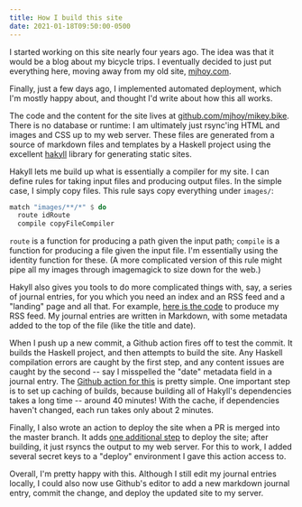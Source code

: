 ```yaml
---
title: How I build this site
date: 2021-01-18T09:50:00-0500
---
```


I started working on this site nearly four years ago. The idea was that it
would be a blog about my bicycle trips. I eventually decided to just put
everything here, moving away from my old site,
[mjhoy.com](https://mjhoy.com).

Finally, just a few days ago, I implemented automated deployment, which I'm
mostly happy about, and thought I'd write about how this all works.

The code and the content for the site lives at
[github.com/mjhoy/mikey.bike][repo]. There is no database or runtime: I am
ultimately just rsync'ing HTML and images and CSS up to my web
server. These files are generated from a source of markdown files and
templates by a Haskell project using the excellent [hakyll][hakyll] library
for generating static sites.

Hakyll lets me build up what is essentially a compiler for my site. I can
define rules for taking input files and producing output files. In the simple
case, I simply copy files. This rule says copy everything under `images/`:

```haskell
match "images/**/*" $ do
  route idRoute
  compile copyFileCompiler
```

`route` is a function for producing a path given the input path; `compile` is
a function for producing a file given the input file. I'm essentially using
the identity function for these. (A more complicated version of this rule
might pipe all my images through imagemagick to size down for the web.)

Hakyll also gives you tools to do more complicated things with, say, a series
of journal entries, for you which you need an index and an RSS feed and a
"landing" page and all that. For example, [here is the code][rss] to produce
my RSS feed. My journal entries are written in Markdown, with some metadata
added to the top of the file (like the title and date).

When I push up a new commit, a Github action fires off to test the commit. It
builds the Haskell project, and then attempts to build the site. Any Haskell
compilation errors are caught by the first step, and any content issues are
caught by the second -- say I misspelled the "date" metadata field in a
journal entry. The [Github action for this][test-action] is pretty simple.
One important step is to set up caching of builds, because building all of
Hakyll's dependencies takes a long time -- around 40 minutes! With the cache,
if dependencies haven't changed, each run takes only about 2 minutes.

Finally, I also wrote an action to deploy the site when a PR is merged into
the master branch. It adds [one additional step][rsync-step] to deploy the
site; after building, it just rsyncs the output to my web server. For this to
work, I added several secret keys to a "deploy" environment I gave this
action access to.

Overall, I'm pretty happy with this. Although I still edit my journal entries
locally, I could also now use Github's editor to add a new markdown journal
entry, commit the change, and deploy the updated site to my server.

[repo]: https://github.com/mjhoy/mikey.bike
[hakyll]: https://jaspervdj.be/hakyll/
[rss]: https://github.com/mjhoy/mikey.bike/blob/master/src/Rules/Journal.hs#L40-L46
[test-action]: https://github.com/mjhoy/mikey.bike/blob/06ce7eef8b464822d85ed446396e591a7cff65b3/.github/workflows/test.yml
[rsync-step]: https://github.com/mjhoy/mikey.bike/blob/06ce7eef8b464822d85ed446396e591a7cff65b3/.github/workflows/deploy.yml#L38-L46

